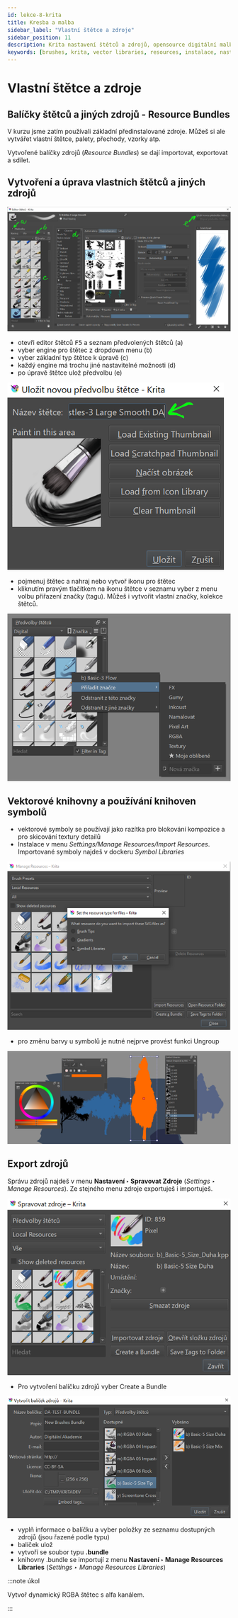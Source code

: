 ```yaml
---
id: lekce-8-krita
title: Kresba a malba
sidebar_label: "Vlastní štětce a zdroje"
sidebar_position: 11
description: Krita nastavení štětců a zdrojů, opensource digitální malba pro profesionální práci
keywords: [brushes, krita, vector libraries, resources, instalace, nastavení, digitální malba]
---
```


# Vlastní štětce a zdroje
## Balíčky štětců a jiných zdrojů - Resource Bundles

V kurzu jsme zatím používali základní předinstalované zdroje. Můžeš si ale vytvářet vlastní štětce, palety, přechody, vzorky atp.

Vytvořené balíčky zdrojů (*Resource Bundles*) se dají importovat, exportovat a sdílet.

## Vytvoření a úprava vlastních štětců a jiných zdrojů
![image](./images/krita-brushcreate1.png)

- otevři editor štětců <kbd>F5</kbd> a seznam předvolených štětců (a)
- vyber engine pro štětec z dropdown menu (b)
- vyber základní typ štětce k úpravě (c)
- každý engine má trochu jiné  nastavitelné možnosti (d)
- po úpravě štětce ulož předvolbu (e)

![image](./images/krita-brushcreate2.png)
- pojmenuj štětec a nahraj nebo vytvoř ikonu pro štětec
- kliknutím pravým tlačítkem na ikonu štětce v seznamu vyber z menu volbu přiřazení značky (tagu). Můžeš i vytvořit vlastní značky, kolekce štětců.

![image](./images/krita-brushcreate3.png)

## Vektorové knihovny a používání knihoven symbolů

- vektorové symboly se používají jako razítka pro blokování kompozice a pro skicování textury detailů
- Instalace v menu *Settúngs/Manage Resources/Import Resources*. Importované symboly najdeš v dockeru *Symbol Libraries*

![image](./images/krita-vector-libraries.png)

- pro změnu barvy u symbolů je nutné nejprve provést funkci Ungroup

![image](./images/krita-vector-lib-symbols.png)

## Export zdrojů

Správu zdrojů najdeš v menu **Nastavení ‣ Spravovat Zdroje** (*Settings ‣ Manage Resources*). Ze stejného menu zdroje exportuješ i importuješ.

![image](./images/krita-brushcreate4.png)

- Pro vytvoření balíčku zdrojů vyber Create a Bundle

![image](./images/krita-brushcreate6.png)

- vyplň informace o balíčku a vyber položky ze seznamu dostupných zdrojů (jsou řazené podle typu)
- balíček ulož  
- vytvoří se soubor typu **.bundle**
- knihovny .bundle se importují z menu **Nastavení ‣ Manage Resources Libraries** (*Settings ‣ Manage Resources Libraries*)

:::note úkol

Vytvoř dynamický RGBA štětec s alfa kanálem.

:::

